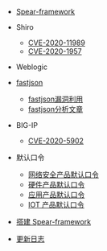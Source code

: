 * [Spear-framework]()
  
* Shiro
  * [CVE-2020-11989](shiro/cve-2020-11989.md "Apache Shiro身份验证绕过漏洞（CVE-2020-11989）")
  * [CVE-2020-1957](shiro/cve-2020-1957.md "Apache Shiro身份验证绕过漏洞（CVE-2020-1957）")

* Weblogic


* [fastjson](fastjson/)
  * [fastjson漏洞利用](fastjson/fastjson.md)
  * [fastjson分析文章](fastjson/paper.md)

* BIG-IP

  * [CVE-2020-5902](big-ip/cve-2020-5902.md "F5 BIG-IP 远程代码执行漏洞（CVE-2020-5902）")

* 默认口令

  * [网络安全产品默认口令](default-pwd/security-products.md)
  * [硬件产品默认口令](default-pwd/hardware-products.md)
  * [应用产品默认口令](default-pwd/app-products.md)
  * [IOT 产品默认口令](default-pwd/iot-products.md)

* [搭建 Spear-framework](INSTALL.md "搭建 Spear-framework")
* [更新日志](CHANGELOG.md)